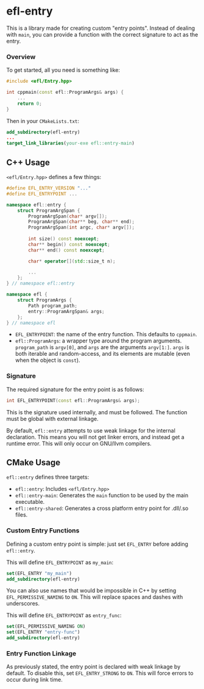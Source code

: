 # efl-entry
This is a library made for creating custom "entry points".
Instead of dealing with ``main``, you can provide a function with the
correct signature to act as the entry.

### Overview

To get started, all you need is something like:

```cpp
#include <efl/Entry.hpp>

int cppmain(const efl::ProgramArgs& args) {
    ...
    return 0;
}
```

Then in your ``CMakeLists.txt``:

```cmake
add_subdirectory(efl-entry)
...
target_link_libraries(your-exe efl::entry-main)
```

## C++ Usage

``<efl/Entry.hpp>`` defines a few things:

```cpp
#define EFL_ENTRY_VERSION "..."
#define EFL_ENTRYPOINT ...

namespace efl::entry {
    struct ProgramArgSpan {
        ProgramArgSpan(char* argv[]);
        ProgramArgSpan(char** beg, char** end);
        ProgramArgSpan(int argc, char* argv[]);
    
        int size() const noexcept;
        char** begin() const noexcept;
        char** end() const noexcept;

        char* operator[](std::size_t n);

        ...
    };
} // namespace efl::entry

namespace efl {
    struct ProgramArgs {
        Path program_path;
        entry::ProgramArgSpan& args;
    };
} // namespace efl
```

- ``EFL_ENTRYPOINT``: the name of the entry function.
    This defaults to ``cppmain``.
- ``efl::ProgramArgs``: a wrapper type around the program arguments. 
    ``program_path`` is ``argv[0]``, and ``args`` are the arguments ``argv[1:]``. ``args`` is both iterable and random-access,
    and its elements are mutable 
    (even when the object is ``const``).

### Signature

The required signature for the entry point is as follows:

```cpp
int EFL_ENTRYPOINT(const efl::ProgramArgs& args);
```

This is the signature used internally, and must be followed.
The function must be global with external linkage.

By default, ``efl::entry`` attempts to use weak linkage
for the internal declaration. This means you will not get
linker errors, and instead get a runtime error.
This will only occur on GNU/llvm compilers.

## CMake Usage

``efl::entry`` defines three targets:

- ``efl::entry``: Includes ``<efl/Entry.hpp>``
- ``efl::entry-main``: Generates the ``main`` function
    to be used by the main executable.
- ``efl::entry-shared``: Generates a cross platform
    entry point for .dll/.so files.

### Custom Entry Functions

Defining a custom entry point is simple:
just set ``EFL_ENTRY`` before adding ``efl::entry``.

This will define ``EFL_ENTRYPOINT`` as ``my_main``:

```cmake
set(EFL_ENTRY "my_main")
add_subdirectory(efl-entry)
```

You can also use names that would be impossible in
C++ by setting ``EFL_PERMISSIVE_NAMING`` to ``ON``.
This will replace spaces and dashes with underscores.

This will define ``EFL_ENTRYPOINT`` as ``entry_func``:

```cmake
set(EFL_PERMISSIVE_NAMING ON)
set(EFL_ENTRY "entry-func")
add_subdirectory(efl-entry)
```

### Entry Function Linkage

As previously stated, the entry point is declared
with weak linkage by default. To disable this, 
set ``EFL_ENTRY_STRONG`` to ``ON``. 
This will force errors to occur during link time.